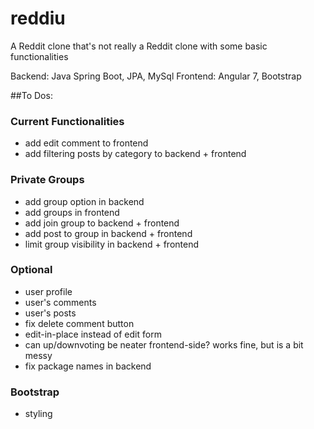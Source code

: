 # reddiu
A Reddit clone that's not really a Reddit clone 
with some basic functionalities

Backend: Java Spring Boot, JPA, MySql
Frontend: Angular 7, Bootstrap

##To Dos:

### Current Functionalities
- add edit comment to frontend
- add filtering posts by category to backend + frontend

### Private Groups
- add group option in backend
- add groups in frontend
- add join group to backend + frontend
- add post to group in backend + frontend
- limit group visibility in backend + frontend

### Optional
- user profile
- user's comments
- user's posts
- fix delete comment button
- edit-in-place instead of edit form
- can up/downvoting be neater frontend-side? works fine, but is a bit messy
- fix package names in backend

### Bootstrap
- styling